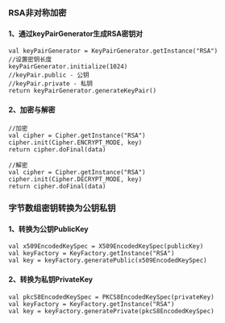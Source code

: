 ### RSA非对称加密

#### 1、通过keyPairGenerator生成RSA密钥对

    val keyPairGenerator = KeyPairGenerator.getInstance("RSA")
    //设置密钥长度
    keyPairGenerator.initialize(1024)
    //keyPair.public - 公钥
    //keyPair.private - 私钥
    return keyPairGenerator.generateKeyPair()

#### 2、加密与解密
    //加密
    val cipher = Cipher.getInstance("RSA")
    cipher.init(Cipher.ENCRYPT_MODE, key)
    return cipher.doFinal(data)

    //解密
    val cipher = Cipher.getInstance("RSA")
    cipher.init(Cipher.DECRYPT_MODE, key)
    return cipher.doFinal(data)

### 字节数组密钥转换为公钥私钥

#### 1、转换为公钥PublicKey
    val x509EncodedKeySpec = X509EncodedKeySpec(publicKey)
    val keyFactory = KeyFactory.getInstance("RSA")
    val key = keyFactory.generatePublic(x509EncodedKeySpec)

#### 2、转换为私钥PrivateKey
    val pkcS8EncodedKeySpec = PKCS8EncodedKeySpec(privateKey)
    val keyFactory = KeyFactory.getInstance("RSA")
    val key = keyFactory.generatePrivate(pkcS8EncodedKeySpec)


    